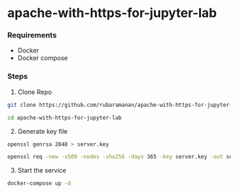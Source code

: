 # apache-with-https-for-jupyter-lab

### Requirements

* Docker
* Docker compose

### Steps

1. Clone Repo

```bash
git clone https://github.com/rubaramanan/apache-with-https-for-jupyter-lab.git

cd apache-with-https-for-jupyter-lab
```

2. Generate key file
```bash
openssl genrsa 2048 > server.key

openssl req -new -x509 -nodes -sha256 -days 365 -key server.key -out server.crt
```

3. Start the service
```bash
docker-compose up -d
```